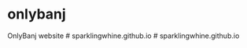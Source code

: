 # onlybanj
OnlyBanj website
#   s p a r k l i n g w h i n e . g i t h u b . i o  
 #   s p a r k l i n g w h i n e . g i t h u b . i o  
 